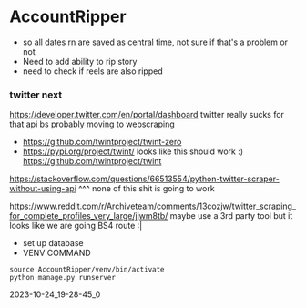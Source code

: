 # AccountRipper

- so all dates rn are saved as central time, not sure if that's a problem or not
- Need to add ability to rip story
- need to check if reels are also ripped

### twitter next
https://developer.twitter.com/en/portal/dashboard
twitter really sucks for that api bs
probably moving to webscraping
- https://github.com/twintproject/twint-zero
- https://pypi.org/project/twint/
looks like this should work :) 
https://github.com/twintproject/twint

https://stackoverflow.com/questions/66513554/python-twitter-scraper-without-using-api
^^^ none of this shit is going to work

https://www.reddit.com/r/Archiveteam/comments/13cozjw/twitter_scraping_for_complete_profiles_very_large/jjwm8tb/
maybe use a 3rd party tool but it looks like we are going BS4 route :|



- set up database
- VENV COMMAND
```
source AccountRipper/venv/bin/activate
python manage.py runserver
```

2023-10-24_19-28-45_0